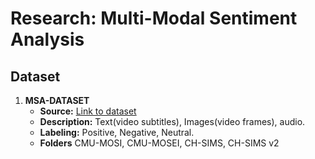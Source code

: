 # Research: Multi-Modal Sentiment Analysis

## Dataset

1. **MSA-DATASET**
    - **Source:** [Link to dataset](https://drive.google.com/drive/folders/1A2S4pqCHryGmiqnNSPLv7rEg63WvjCSk)
    - **Description:** Text(video subtitles), Images(video frames), audio.
    - **Labeling:** Positive, Negative, Neutral.
    - **Folders** CMU-MOSI, CMU-MOSEI, CH-SIMS, CH-SIMS v2
